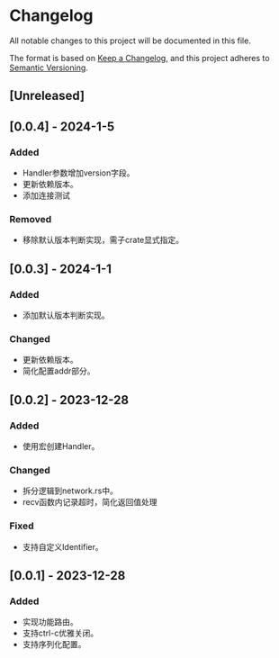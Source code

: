 # Changelog

All notable changes to this project will be documented in this file.

The format is based on [Keep a Changelog](https://keepachangelog.com/en/1.0.0/),
and this project adheres to [Semantic Versioning](https://semver.org/spec/v2.0.0.html).

## [Unreleased]

## [0.0.4] - 2024-1-5

### Added

* Handler参数增加version字段。
* 更新依赖版本。
* 添加连接测试

### Removed

* 移除默认版本判断实现，需子crate显式指定。

## [0.0.3] - 2024-1-1

### Added

* 添加默认版本判断实现。

### Changed

* 更新依赖版本。
* 简化配置addr部分。

## [0.0.2] - 2023-12-28

### Added

* 使用宏创建Handler。

### Changed

* 拆分逻辑到network.rs中。
* recv函数内记录超时，简化返回值处理

### Fixed

* 支持自定义Identifier。

## [0.0.1] - 2023-12-28

### Added

* 实现功能路由。
* 支持ctrl-c优雅关闭。
* 支持序列化配置。
